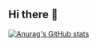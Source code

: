 ## Hi there 👋

[![Anurag's GitHub stats](https://github-readme-stats.vercel.app/api?username=1024ent&show_icons=true)](https://github.com/anuraghazra1024ent/github-readme-stats)

<!--
**1024ent/1024ent** is a ✨ _special_ ✨ repository because its `README.md` (this file) appears on your GitHub profile.

Here are some ideas to get you started:

- 🔭 I’m currently working on ...
- 🌱 I’m currently learning ...
- 👯 I’m looking to collaborate on ...
- 🤔 I’m looking for help with ...
- 💬 Ask me about ...
- 📫 How to reach me: ...
- 😄 Pronouns: ...
- ⚡ Fun fact: ...
-->
